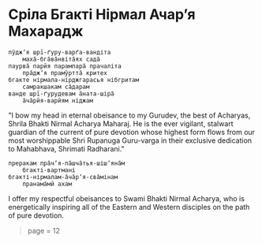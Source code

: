 # Сріла Бгакті Нірмал Ачарʼя Махарадж

    пӯджʼя шрī-ґуру-варґа-вандіта
        маха̄-бга̄ва̄нвіта̄ях сада̄
    паурва̄ парйя парампара̄ прачаліта
        пра̄джʼя прамӯртта̄ критех
    бгакте нірмала-нірджгарасья нібгритам
        самракшакам са̄дарам
    ванде шрī-ґурудевам а̄ната-шіра̄
        а̄ча̄рйя-варйям ніджам 

"I bow my head in eternal obeisance to my Gurudev, the best of Acharyas, Shrila Bhakti Nirmal Acharya Maharaj. He is the ever vigilant, stalwart guardian of the current of pure devotion whose highest form flows from our most worshippable Shri Rupanuga Guru-varga in their exclusive dedication to Mahabhava, Shrimati Radharani."

    преракам пра̄чʼя-па̄шча̄тья-шішʼяна̄м
        бгакті-вартмані
    бгакті-нірмалам-а̄ча̄рʼя-сва̄мінам
        пранама̄мй ахам 

I offer my respectful obeisances to Swami Bhakti Nirmal Acharya, who is energetically inspiring all of the Eastern and Western disciples on the path of pure devotion. 

> page = 12